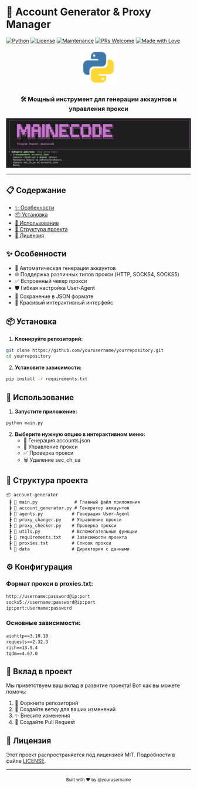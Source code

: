 # 🚀 Account Generator & Proxy Manager

[![Python](https://img.shields.io/badge/Python-3.8%2B-blue.svg)](https://www.python.org/downloads/)
[![License](https://img.shields.io/badge/license-MIT-green.svg)](https://opensource.org/licenses/MIT)
[![Maintenance](https://img.shields.io/badge/Maintained%3F-yes-brightgreen.svg)](https://github.com/yourusername/yourrepository/graphs/commit-activity)
[![PRs Welcome](https://img.shields.io/badge/PRs-welcome-brightgreen.svg)](http://makeapullrequest.com)
[![Made with Love](https://img.shields.io/badge/Made%20with-❤-red.svg)](https://github.com/yourusername)

<div align="center">
  <img src="https://raw.githubusercontent.com/PKief/vscode-material-icon-theme/main/icons/python.svg" width="100" />
  
  <h3>🛠 Мощный инструмент для генерации аккаунтов и управления прокси</h3>
</div>

<div align="center">
  <img src="assets/preview.png" alt="Preview" width="800" />
</div>

---

## 📋 Содержание

- [✨ Особенности](#-особенности)
- [📦 Установка](#-установка)
- [🚀 Использование](#-использование)
- [📁 Структура проекта](#-структура-проекта)
- [📄 Лицензия](#-лицензия)

## ✨ Особенности

- 🔄 Автоматическая генерация аккаунтов
- 🌐 Поддержка различных типов прокси (HTTP, SOCKS4, SOCKS5)
- ✅ Встроенный чекер прокси
- 🛡️ Гибкая настройка User-Agent
- 💾 Сохранение в JSON формате
- 🎨 Красивый интерактивный интерфейс

## 📦 Установка

1. **Клонируйте репозиторий:**
```bash
git clone https://github.com/yourusername/yourrepository.git
cd yourrepository
```

2. **Установите зависимости:**
```bash
pip install -r requirements.txt
```

## 🚀 Использование

1. **Запустите приложение:**
```bash
python main.py
```

2. **Выберите нужную опцию в интерактивном меню:**
   - 📝 Генерация accounts.json
   - 🔄 Управление прокси
   - ✅ Проверка прокси
   - 🗑️ Удаление sec_ch_ua

## 📁 Структура проекта

```
📦 account-generator
 ┣ 📜 main.py              # Главный файл приложения
 ┣ 📜 account_generator.py # Генератор аккаунтов
 ┣ 📜 agents.py           # Генерация User-Agent
 ┣ 📜 proxy_changer.py    # Управление прокси
 ┣ 📜 proxy_checker.py    # Проверка прокси
 ┣ 📜 utils.py            # Вспомогательные функции
 ┣ 📜 requirements.txt    # Зависимости проекта
 ┣ 📜 proxies.txt         # Список прокси
 ┗ 📂 data                # Директория с данными
```

## ⚙️ Конфигурация

### Формат прокси в proxies.txt:
```plaintext
http://username:password@ip:port
socks5://username:password@ip:port
ip:port:username:password
```

### Основные зависимости:
```plaintext
aiohttp==3.10.10
requests==2.32.3
rich==13.9.4
tqdm==4.67.0
```

## 🤝 Вклад в проект

Мы приветствуем ваш вклад в развитие проекта! Вот как вы можете помочь:

1. 🍴 Форкните репозиторий
2. 🔧 Создайте ветку для ваших изменений
3. ✨ Внесите изменения
4. 📝 Создайте Pull Request

## 📄 Лицензия

Этот проект распространяется под лицензией MIT. Подробности в файле [LICENSE](LICENSE).

---

<div align="center">
  <sub>Built with ❤️ by @yourusername</sub>
</div>


